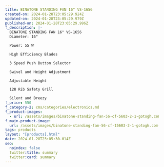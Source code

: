 ```yaml
---
title: BINATONE STANDING FAN 16" VS-1656
created-on: 2024-01-28T23:05:29.924Z
updated-on: 2024-01-28T23:05:29.979Z
published-on: 2024-01-28T23:05:29.996Z
f_description: |-
  BINATONE STANDING FAN 16" VS-1656 
  Diameter: 16"

  Power: 55 W

  High Efficiency Blades

  3 Speed Push Button Selector

  Swivel and Height Adjustment

  Adjustable Height

  128 Rib Safety Grill

  Silent and Breezy
f_price: 550
f_category-2: cms/categories/electronics.md
f_product-images:
  - url: /assets/images/binatone-standing-fan-56-cf-5603-2-1-gotogh.com-accra-ghana.jpg
f_main-product-image:
  url: /assets/images/binatone-standing-fan-56-cf-15603-2-1-gotogh.com-accra-ghana.jpg
tags: products
layout: "[products].html"
date: 2024-01-28T23:05:30.014Z
seo:
  noindex: false
  twitter:title: summary
  twitter:card: summary
---
```

